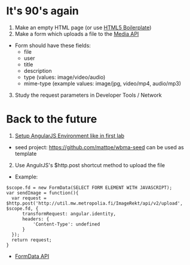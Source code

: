 # It's 90's again
1. Make an empty HTML page (or use [HTML5 Boilerplate](https://html5boilerplate.com))
2. Make a form which uploads a file to the [Media API](https://github.com/mattpe/wbma/blob/master/docs/w3-media-api.md)
  * Form should have these fields:
    * file
    * user
    * title
    * description
    * type (values: image/video/audio)
    * mime-type (example values: image/jpg, video/mp4, audio/mp3)
3. Study the request parameters in Developer Tools / Network

# Back to the future
1. [Setup AngularJS Environment like in first lab](https://github.com/mattpe/wbma/blob/master/docs/w1-toolchain.md#exercise-1-setup-your-toolchain-and-a-new-web-project)
  * seed project: https://github.com/mattpe/wbma-seed can be used as template
2. Use AngulrJS's $http.post shortcut method to upload the file
  * Example:
  ```
  $scope.fd = new FormData(SELECT FORM ELEMENT WITH JAVASCRIPT);
  var sendImage = function(){
    var request = $http.post('http://util.mw.metropolia.fi/ImageRekt/api/v2/upload', $scope.fd, {
        transformRequest: angular.identity,
        headers: {
            'Content-Type': undefined
        }
    });
    return request;
  }
  ```
  * [FormData API](https://developer.mozilla.org/en-US/docs/Web/API/FormData/Using_FormData_Objects)
